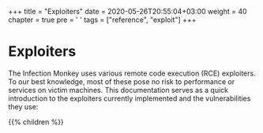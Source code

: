 +++
title = "Exploiters"
date = 2020-05-26T20:55:04+03:00
weight = 40
chapter = true
pre = '<i class="fas fa-ethernet"></i> '
tags = ["reference", "exploit"]
+++

# Exploiters

The Infection Monkey uses various remote code execution (RCE) exploiters. To our best knowledge, most of these pose no risk to performance or services on victim machines. This documentation serves as a quick introduction to the exploiters currently implemented and the vulnerabilities they use:

{{% children %}}
